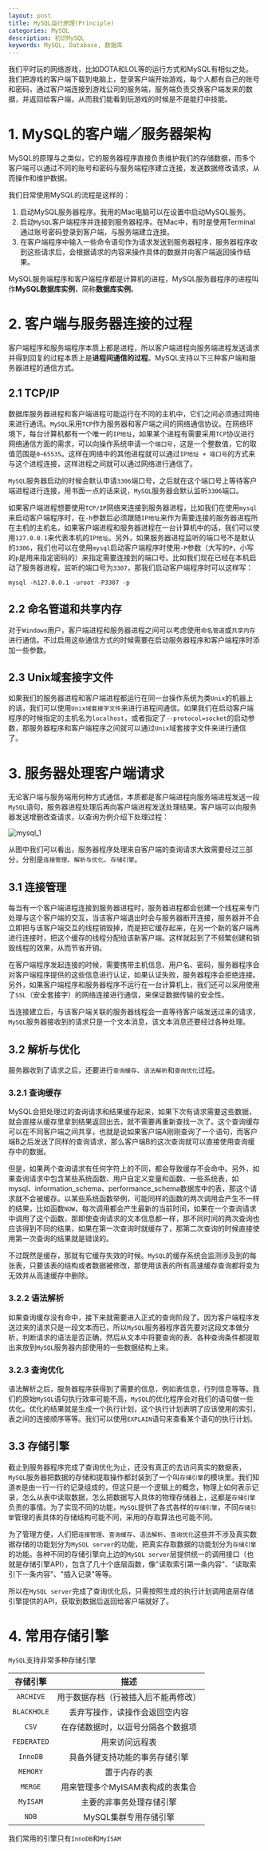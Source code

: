 ```yaml
---
layout: post
title: MySQL运行原理(Principle)
categories: MySQL
description: 初识MySQL
keywords: MySQL, Database, 数据库
---
```


我们平时玩的网络游戏，比如DOTA和LOL等的运行方式和MySQL有相似之处。我们把游戏的客户端下载到电脑上，登录客户端开始游戏，每个人都有自己的账号和密码，通过客户端连接到游戏公司的服务端，服务端负责交换客户端发来的数据，并返回给客户端，从而我们能看到玩游戏的时候是不是能打中技能。

# 1. MySQL的客户端／服务器架构

MySQL的原理与之类似，它的服务器程序直接负责维护我们的存储数据，而多个客户端可以通过不同的账号和密码与服务端程序建立连接，发送数据修改请求，从而操作和维护数据。

我们日常使用MySQL的流程是这样的：

1. 启动MySQL服务器程序。我用的Mac电脑可以在设置中启动MySQL服务。
2. 启动`MySQL`客户端程序并连接到服务器程序。在Mac中，有时是使用Terminal通过账号密码登录到客户端，与服务端建立连接。
3. 在客户端程序中输入一些命令语句作为请求发送到服务器程序，服务器程序收到这些请求后，会根据请求的内容来操作具体的数据并向客户端返回操作结果。

MySQL服务端程序和客户端程序都是计算机的进程，MySQL服务器程序的进程叫作**MySQL数据库实例**，简称**数据库实例**。

# 2. 客户端与服务器连接的过程

客户端程序和服务端程序本质上都是进程，所以客户端进程向服务端进程发送请求并得到回复的过程本质上是**进程间通信的过程**。MySQL支持以下三种客户端和服务器进程的通信方式。

## 2.1 TCP/IP

数据库服务器进程和客户端进程可能运行在不同的主机中，它们之间必须通过网络来进行通讯。`MySQL`采用`TCP`作为服务器和客户端之间的网络通信协议。在网络环境下，每台计算机都有一个唯一的`IP地址`，如果某个进程有需要采用`TCP`协议进行网络通信方面的需求，可以向操作系统申请一个`端口号`，这是一个整数值，它的取值范围是`0~65535`。这样在网络中的其他进程就可以通过`IP地址 + 端口号`的方式来与这个进程连接，这样进程之间就可以通过网络进行通信了。

`MySQL`服务器启动的时候会默认申请`3306`端口号，之后就在这个端口号上等待客户端进程进行连接，用书面一点的话来说，`MySQL`服务器会默认监听`3306`端口。

如果客户端进程想要使用`TCP/IP`网络来连接到服务器进程，比如我们在使用`mysql`来启动客户端程序时，在`-h`参数后必须跟随`IP地址`来作为需要连接的服务器进程所在主机的主机名，如果客户端进程和服务器进程在一台计算机中的话，我们可以使用`127.0.0.1`来代表本机的`IP地址`。另外，如果服务器进程监听的端口号不是默认的`3306`，我们也可以在使用`mysql`启动客户端程序时使用`-P`参数（大写的`P`，小写的`p`是用来指定密码的）来指定需要连接到的端口号。比如我们现在已经在本机启动了服务器进程，监听的端口号为`3307`，那我们启动客户端程序时可以这样写：

```mysql
mysql -h127.0.0.1 -uroot -P3307 -p
```

## 2.2 命名管道和共享内存

对于`Windows`用户，客户端进程和服务器进程之间可以考虑使用`命名管道`或`共享内存`进行通信。不过启用这些通信方式的时候需要在启动服务器程序和客户端程序时添加一些参数。

## 2.3 Unix域套接字文件

如果我们的服务器进程和客户端进程都运行在同一台操作系统为类`Unix`的机器上的话，我们可以使用`Unix域套接字文件`来进行进程间通信。如果我们在启动客户端程序的时候指定的主机名为`localhost`，或者指定了`--protocol=socket`的启动参数，那服务器程序和客户端程序之间就可以通过`Unix`域套接字文件来进行通信了。

# 3. 服务器处理客户端请求

无论客户端与服务端用何种方式通信，本质都是客户端进程向服务端进程发送一段`MySQL`语句，服务器进程处理后再向客户端进程发送处理结果。客户端可以向服务器发送增删改查请求，以查询为例介绍下处理过程：

![mysql_1](/images/posts/mysql/mysql_1.png)

从图中我们可以看出，服务器程序处理来自客户端的查询请求大致需要经过三部分，分别是`连接管理`、`解析与优化`、`存储引擎`。

## 3.1 连接管理

每当有一个客户端进程连接到服务器进程时，服务器进程都会创建一个线程来专门处理与这个客户端的交互，当该客户端退出时会与服务器断开连接，服务器并不会立即把与该客户端交互的线程销毁掉，而是把它缓存起来，在另一个新的客户端再进行连接时，把这个缓存的线程分配给该新客户端。这样就起到了不频繁创建和销毁线程的效果，从而节省开销。

在客户端程序发起连接的时候，需要携带主机信息、用户名、密码，服务器程序会对客户端程序提供的这些信息进行认证，如果认证失败，服务器程序会拒绝连接。另外，如果客户端程序和服务器程序不运行在一台计算机上，我们还可以采用使用了`SSL`（安全套接字）的网络连接进行通信，来保证数据传输的安全性。

当连接建立后，与该客户端关联的服务器线程会一直等待客户端发送过来的请求，`MySQL`服务器接收到的请求只是一个文本消息，该文本消息还要经过各种处理。

## 3.2 解析与优化

服务器收到了请求之后，还要进行`查询缓存`、`语法解析`和`查询优化`过程。

### 3.2.1 查询缓存

MySQL会把处理过的查询请求和结果缓存起来，如果下次有请求需要这些数据，就会直接从缓存里拿到结果返回出去，就不需要再重新查找一次了。这个查询缓存可以在不同客户端之间共享，也就是说如果客户端A刚刚查询了一个语句，而客户端B之后发送了同样的查询请求，那么客户端B的这次查询就可以直接使用查询缓存中的数据。

但是，如果两个查询请求有任何字符上的不同，都会导致缓存不会命中。另外，如果查询请求中包含某些系统函数、用户自定义变量和函数、一些系统表，如mysql、information_schema、performance_schema数据库中的表，那这个请求就不会被缓存。以某些系统函数举例，可能同样的函数的两次调用会产生不一样的结果，比如函数`NOW`，每次调用都会产生最新的当前时间，如果在一个查询请求中调用了这个函数，那即使查询请求的文本信息都一样，那不同时间的两次查询也应该得到不同的结果，如果在第一次查询时就缓存了，那第二次查询的时候直接使用第一次查询的结果就是错误的。

不过既然是缓存，那就有它缓存失效的时候。`MySQL`的缓存系统会监测涉及到的每张表，只要该表的结构或者数据被修改，那使用该表的所有高速缓存查询都将变为无效并从高速缓存中删除。

### 3.2.2 语法解析

如果查询缓存没有命中，接下来就需要进入正式的查询阶段了。因为客户端程序发送过来的请求只是一段文本而已，所以`MySQL`服务器程序首先要对这段文本做分析，判断请求的语法是否正确，然后从文本中将要查询的表、各种查询条件都提取出来放到`MySQL`服务器内部使用的一些数据结构上来。

### 3.2.3 查询优化

语法解析之后，服务器程序获得到了需要的信息，例如表信息，行列信息等等。我们的原始`MySQL`语句执行效率可能不高，`MySQL`的优化程序会对我们的语句做一些优化。优化的结果就是生成一个执行计划，这个执行计划表明了应该使用的索引，表之间的连接顺序等等。我们可以使用`EXPLAIN`语句来查看某个语句的执行计划。

## 3.3 存储引擎

截止到服务器程序完成了查询优化为止，还没有真正的去访问真实的数据表，`MySQL`服务器把数据的存储和提取操作都封装到了一个叫`存储引擎`的模块里。我们知道`表`是由一行一行的记录组成的，但这只是一个逻辑上的概念，物理上如何表示记录，怎么从表中读取数据，怎么把数据写入具体的物理存储器上，这都是`存储引擎`负责的事情。为了实现不同的功能，`MySQL`提供了各式各样的`存储引擎`，不同`存储引擎`管理的表具体的存储结构可能不同，采用的存取算法也可能不同。

为了管理方便，人们把`连接管理`、`查询缓存`、`语法解析`、`查询优化`这些并不涉及真实数据存储的功能划分为`MySQL server`的功能，把真实存取数据的功能划分为`存储引擎`的功能。各种不同的存储引擎向上边的`MySQL server`层提供统一的调用接口（也就是存储引擎API），包含了几十个底层函数，像"读取索引第一条内容"、"读取索引下一条内容"、"插入记录"等等。

所以在`MySQL server`完成了查询优化后，只需按照生成的执行计划调用底层存储引擎提供的API，获取到数据后返回给客户端就好了。

# 4. 常用存储引擎

`MySQL`支持非常多种存储引擎

|  存储引擎   |                 描述                 |
| :---------: | :----------------------------------: |
|  `ARCHIVE`  | 用于数据存档（行被插入后不能再修改） |
| `BLACKHOLE` |    丢弃写操作，读操作会返回空内容    |
|    `CSV`    |  在存储数据时，以逗号分隔各个数据项  |
| `FEDERATED` |            用来访问远程表            |
|  `InnoDB`   |    具备外键支持功能的事务存储引擎    |
|  `MEMORY`   |             置于内存的表             |
|   `MERGE`   |   用来管理多个MyISAM表构成的表集合   |
|  `MyISAM`   |       主要的非事务处理存储引擎       |
|    `NDB`    |        MySQL集群专用存储引擎         |

我们常用的引擎只有`InnoDB`和`MyISAM`
